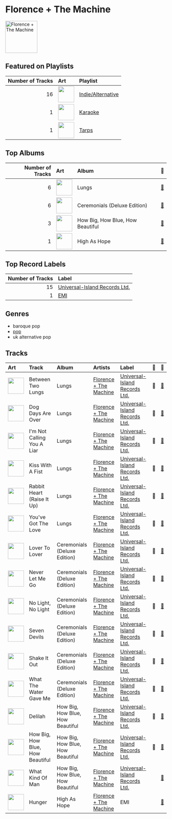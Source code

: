 
# Florence + The Machine


<img src="https://i.scdn.co/image/ab6761610000e5ebe3c37f869b830d1cf1ec829a" alt="Florence + The Machine" width="100" />

## Featured on Playlists
|   Number of Tracks | Art                                                                                                                                                                                                                         | Playlist                                               |
|-------------------:|:----------------------------------------------------------------------------------------------------------------------------------------------------------------------------------------------------------------------------|:-------------------------------------------------------|
|                 16 | <img src="https://mosaic.scdn.co/640/ab67616d0000b273028c3bb4b81ee71dd73d1596ab67616d0000b27392c885317fbe4bfa680109b4ab67616d0000b273d0ec2db731952a7efabc6397ab67616d0000b273df55e326ed144ab4f5cecf95" alt="" width="50" /> | [Indie/Alternative](../playlists/indie_alternative.md) |
|                  1 | <img src="https://mosaic.scdn.co/640/ab67616d0000b2732d73b1bb77cee09f0278be04ab67616d0000b2736f50b3400595b123a916e0dcab67616d0000b2739ab215825eb77076b1b4b387ab67616d0000b273ff0dae802acb38075786b58c" alt="" width="50" /> | [Karaoke](../playlists/karaoke.md)                     |
|                  1 | <img src="https://mosaic.scdn.co/640/ab67616d0000b27303668e3f13559554eca8ccc6ab67616d0000b2730eb56329734f9400c1639359ab67616d0000b27314ed51ab46ef0765182bb8a0ab67616d0000b273987a1825341694ec9bc62457" alt="" width="50" /> | [Tarps](../playlists/tarps.md)                         |
## Top Albums

|   Number of Tracks | Art                                                                                              | Album                            | 🔗                                                          |
|-------------------:|:-------------------------------------------------------------------------------------------------|:---------------------------------|:-----------------------------------------------------------|
|                  6 | <img src="https://i.scdn.co/image/ab67616d0000b2730baf707aa7c4020245f2ac67" alt="" width="50" /> | Lungs                            | [🔗](https://open.spotify.com/album/2KAK58PimXHF4lSoKO3RxA) |
|                  6 | <img src="https://i.scdn.co/image/ab67616d0000b273527d94ecf554774fc313bf48" alt="" width="50" /> | Ceremonials (Deluxe Edition)     | [🔗](https://open.spotify.com/album/5SxudoALxEAVh9l83kSebx) |
|                  3 | <img src="https://i.scdn.co/image/ab67616d0000b273749edeb8bb7308fcb146badc" alt="" width="50" /> | How Big, How Blue, How Beautiful | [🔗](https://open.spotify.com/album/2btszoya78vyT8fwelmVnz) |
|                  1 | <img src="https://i.scdn.co/image/ab67616d0000b273d36d0f06096fa07f18b8e8a2" alt="" width="50" /> | High As Hope                     | [🔗](https://open.spotify.com/album/0pKZJj9GzcKPCS8r4IaksA) |

## Top Record Labels

|   Number of Tracks | Label                                                                       |
|-------------------:|:----------------------------------------------------------------------------|
|                 15 | [Universal-Island Records Ltd.](../labels/universal_island_records_ltd_.md) |
|                  1 | [EMI](../labels/emi.md)                                                     |

## Genres

- baroque pop
- [pop](../genres/pop.md)
- uk alternative pop

## Tracks

| Art                                                                                              | Track                            | Album                            | Artists                                             | Label                                                                       | 💚   | 🔗                                                          |
|:-------------------------------------------------------------------------------------------------|:---------------------------------|:---------------------------------|:----------------------------------------------------|:----------------------------------------------------------------------------|:----|:-----------------------------------------------------------|
| <img src="https://i.scdn.co/image/ab67616d0000b2730baf707aa7c4020245f2ac67" alt="" width="50" /> | Between Two Lungs                | Lungs                            | [Florence + The Machine](florence___the_machine.md) | [Universal-Island Records Ltd.](../labels/universal_island_records_ltd_.md) | 💚   | [🔗](https://open.spotify.com/track/5w7sVlGwbDE72HH9OzpDXw) |
| <img src="https://i.scdn.co/image/ab67616d0000b2730baf707aa7c4020245f2ac67" alt="" width="50" /> | Dog Days Are Over                | Lungs                            | [Florence + The Machine](florence___the_machine.md) | [Universal-Island Records Ltd.](../labels/universal_island_records_ltd_.md) | 💚   | [🔗](https://open.spotify.com/track/416zj01H28D6uQP43LL6x3) |
| <img src="https://i.scdn.co/image/ab67616d0000b2730baf707aa7c4020245f2ac67" alt="" width="50" /> | I'm Not Calling You A Liar       | Lungs                            | [Florence + The Machine](florence___the_machine.md) | [Universal-Island Records Ltd.](../labels/universal_island_records_ltd_.md) | 💚   | [🔗](https://open.spotify.com/track/7u5oRKGjNovOvg8s1q4OTU) |
| <img src="https://i.scdn.co/image/ab67616d0000b2730baf707aa7c4020245f2ac67" alt="" width="50" /> | Kiss With A Fist                 | Lungs                            | [Florence + The Machine](florence___the_machine.md) | [Universal-Island Records Ltd.](../labels/universal_island_records_ltd_.md) | 💚   | [🔗](https://open.spotify.com/track/0ZMK3QwoE3PiLO4evS4JGv) |
| <img src="https://i.scdn.co/image/ab67616d0000b2730baf707aa7c4020245f2ac67" alt="" width="50" /> | Rabbit Heart (Raise It Up)       | Lungs                            | [Florence + The Machine](florence___the_machine.md) | [Universal-Island Records Ltd.](../labels/universal_island_records_ltd_.md) | 💚   | [🔗](https://open.spotify.com/track/49B24HYYfECzzbJzCTAkpa) |
| <img src="https://i.scdn.co/image/ab67616d0000b2730baf707aa7c4020245f2ac67" alt="" width="50" /> | You've Got The Love              | Lungs                            | [Florence + The Machine](florence___the_machine.md) | [Universal-Island Records Ltd.](../labels/universal_island_records_ltd_.md) | 💚   | [🔗](https://open.spotify.com/track/0DyToChmZxd4js5BY9Jf2G) |
| <img src="https://i.scdn.co/image/ab67616d0000b273527d94ecf554774fc313bf48" alt="" width="50" /> | Lover To Lover                   | Ceremonials (Deluxe Edition)     | [Florence + The Machine](florence___the_machine.md) | [Universal-Island Records Ltd.](../labels/universal_island_records_ltd_.md) | 💚   | [🔗](https://open.spotify.com/track/1LsZVVQxkbmL9izqfy1RRK) |
| <img src="https://i.scdn.co/image/ab67616d0000b273527d94ecf554774fc313bf48" alt="" width="50" /> | Never Let Me Go                  | Ceremonials (Deluxe Edition)     | [Florence + The Machine](florence___the_machine.md) | [Universal-Island Records Ltd.](../labels/universal_island_records_ltd_.md) | 💚   | [🔗](https://open.spotify.com/track/6cC9RY7MoUx5z3aHjDTNI6) |
| <img src="https://i.scdn.co/image/ab67616d0000b273527d94ecf554774fc313bf48" alt="" width="50" /> | No Light, No Light               | Ceremonials (Deluxe Edition)     | [Florence + The Machine](florence___the_machine.md) | [Universal-Island Records Ltd.](../labels/universal_island_records_ltd_.md) | 💚   | [🔗](https://open.spotify.com/track/5nkYDYUSb1bvLJ4nP8CnQ1) |
| <img src="https://i.scdn.co/image/ab67616d0000b273527d94ecf554774fc313bf48" alt="" width="50" /> | Seven Devils                     | Ceremonials (Deluxe Edition)     | [Florence + The Machine](florence___the_machine.md) | [Universal-Island Records Ltd.](../labels/universal_island_records_ltd_.md) | 💚   | [🔗](https://open.spotify.com/track/5qaLfqAUiqvsoL0l4T05Yx) |
| <img src="https://i.scdn.co/image/ab67616d0000b273527d94ecf554774fc313bf48" alt="" width="50" /> | Shake It Out                     | Ceremonials (Deluxe Edition)     | [Florence + The Machine](florence___the_machine.md) | [Universal-Island Records Ltd.](../labels/universal_island_records_ltd_.md) | 💚   | [🔗](https://open.spotify.com/track/4lY95OMGb9WxP6IYut64ir) |
| <img src="https://i.scdn.co/image/ab67616d0000b273527d94ecf554774fc313bf48" alt="" width="50" /> | What The Water Gave Me           | Ceremonials (Deluxe Edition)     | [Florence + The Machine](florence___the_machine.md) | [Universal-Island Records Ltd.](../labels/universal_island_records_ltd_.md) | 💚   | [🔗](https://open.spotify.com/track/3RiOPzAvhNKuMIdPYOrKV8) |
| <img src="https://i.scdn.co/image/ab67616d0000b273749edeb8bb7308fcb146badc" alt="" width="50" /> | Delilah                          | How Big, How Blue, How Beautiful | [Florence + The Machine](florence___the_machine.md) | [Universal-Island Records Ltd.](../labels/universal_island_records_ltd_.md) | 💚   | [🔗](https://open.spotify.com/track/3o9qzsqkT0mvfxcusUaXsN) |
| <img src="https://i.scdn.co/image/ab67616d0000b273749edeb8bb7308fcb146badc" alt="" width="50" /> | How Big, How Blue, How Beautiful | How Big, How Blue, How Beautiful | [Florence + The Machine](florence___the_machine.md) | [Universal-Island Records Ltd.](../labels/universal_island_records_ltd_.md) | 💚   | [🔗](https://open.spotify.com/track/7GlwvJ8iAbCEfZjGq3iwmZ) |
| <img src="https://i.scdn.co/image/ab67616d0000b273749edeb8bb7308fcb146badc" alt="" width="50" /> | What Kind Of Man                 | How Big, How Blue, How Beautiful | [Florence + The Machine](florence___the_machine.md) | [Universal-Island Records Ltd.](../labels/universal_island_records_ltd_.md) |     | [🔗](https://open.spotify.com/track/2ZE1EiHnmtdiv9KAJTGeRq) |
| <img src="https://i.scdn.co/image/ab67616d0000b273d36d0f06096fa07f18b8e8a2" alt="" width="50" /> | Hunger                           | High As Hope                     | [Florence + The Machine](florence___the_machine.md) | EMI                                                                         |     | [🔗](https://open.spotify.com/track/6Ju28M6P8Y8sLjBgWjyUUD) |